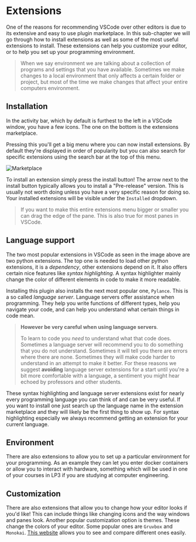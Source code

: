 # Extensions
One of the reasons for recommending VSCode over other editors is due to its
extensive and easy to use plugin marketplace. In this sub-chapter we will go
through how to install extensions as well as some of the most useful extensions to install. These extensions can help you customize your editor, or to help you set up your programming environment.

<!-- > In VSCode they're called extensions and not plugins, the reason for this is largely semantic. The reason we call them plugins is because we are nerds who like semantics. -->

> When we say environment we are talking about a collection of programs and settings that you have available. Sometimes we make changes to a local environment that only affects a certain folder or project, but most of the time we make changes that affect your entire computers environment.

## Installation 
In the activity bar, which by default is furthest to the left in a VSCode window, you have a few icons. The one on the bottom is the extensions marketplace. 

Pressing this you'll get a big menu where you can now install extensions. By default they're displayed in order of popularity but you can also search for specific extensions using the search bar at the top of this menu.

![Marketplace](/Assets/editor/marketplace.png)

To install an extension simply press the install button! The arrow next to the install button typically allows you to install a "Pre-release" version. This is usually not worth doing unless you have a very specific reason for doing so.
Your installed extensions will be visible under the `Installed` dropdown.

> If you want to make this entire extensions menu bigger or smaller you can
> drag the edge of the pane. This is also true for most panes in VSCode.

## Language support
The two most popular extensions in VSCode as seen in the image above are two
python extensions. The top one is needed to load other python extensions, it is
a *dependency*, other extensions depend on it. It also offers certain nice
features like *syntax highlighting*. A syntax highlighter mainly change the
color of different elements in code to make it more readable. 

Installing this plugin also installs the next most popular one, `Pylance`. This
is a so called *language server*. Language servers offer assistance when
programming. They help you write functions of different types, help you
navigate your code, and can help you understand what certain things in code
mean. 

> **However be very careful when using language servers**.
> 
> To learn to code you *need* to understand what that code does.
> Sometimes a language server will recommend you to do something that you do not
> understand. Sometimes it will tell you there are errors where there are none.
> Sometimes they will make code harder to understand in an attempt to make it
> better. For these reasons we suggest **avoiding** language server extensions for a
> start until you're a bit more comfortable with a language, a sentiment you
> might hear echoed by professors and other students.

These syntax highlighting and language server extensions exist for nearly every
programming language you can think of and can be very useful. If you want to
install one just search up the language name in the extension marketplace and
they will likely be the first thing to show up. For syntax highlighting
especially we always recommend getting an extension for your current language.

## Environment
There are also extensions to allow you to set up a particular environment for
your programming. As an example they can let you enter docker containers or
allow you to interact with hardware, something which will be used in one of
your courses in LP3 if you are studying at computer engineering.

## Customization 
There are also extensions that allow you to change how your editor looks if
you'd like! This can include things like changing icons and the way windows and
panes look. Another popular customization option is themes. These change the
colors of your editor. Some popular ones are `Gruvbox` and `Monokai`. [This
website](https://vscodethemes.com/) allows you to see and compare different
ones easily.